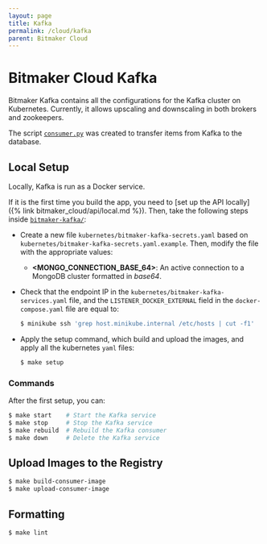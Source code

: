 ```yaml
---
layout: page
title: Kafka
permalink: /cloud/kafka
parent: Bitmaker Cloud
---
```


# Bitmaker Cloud Kafka

Bitmaker Kafka contains all the configurations for the Kafka cluster on Kubernetes.
Currently, it allows upscaling and downscaling in both brokers and zookeepers.

The script [`consumer.py`](https://github.com/bitmakerla/bitmaker-cloud/blob/main/bitmaker-kafka/consumer.py)
was created to transfer items from Kafka to the database.

## Local Setup

Locally, Kafka is run as a Docker service.

If it is the first time you build the app, you need to [set up the API locally]({% link bitmaker_cloud/api/local.md %}).
Then, take the following steps inside [`bitmaker-kafka/`](https://github.com/bitmakerla/bitmaker-cloud/tree/main/bitmaker-kafka):

- Create a new file `kubernetes/bitmaker-kafka-secrets.yaml` based on `kubernetes/bitmaker-kafka-secrets.yaml.example`.
  Then, modify the file with the appropriate values:
  - **\<MONGO_CONNECTION_BASE_64\>**: An active connection to a MongoDB cluster formatted in _base64_.
  
- Check that the endpoint IP in the `kubernetes/bitmaker-kafka-services.yaml` file, and the
  `LISTENER_DOCKER_EXTERNAL` field in the `docker-compose.yaml` file are equal to:
  ```bash
  $ minikube ssh 'grep host.minikube.internal /etc/hosts | cut -f1'
  ```
  
- Apply the setup command, which build and upload the images, and apply all the kubernetes `yaml` files:
  ```bash
  $ make setup
  ```

### Commands

After the first setup, you can:
```bash
$ make start    # Start the Kafka service
$ make stop     # Stop the Kafka service
$ make rebuild  # Rebuild the Kafka consumer
$ make down     # Delete the Kafka service
```

## Upload Images to the Registry

```bash
$ make build-consumer-image
$ make upload-consumer-image
```

## Formatting

```bash
$ make lint
```
